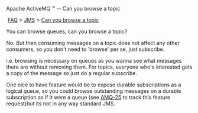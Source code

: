 Apache ActiveMQ ™ -- Can you browse a topic 

 [FAQ](/FAQ/index.md) > [JMS](../../FAQ/jms.md) > [Can you browse a topic](../../FAQ/JMS/can-you-browse-a-topic.md)


You can browse queues, can you browse a topic?

No. But then consuming messages on a topic does not affect any other consumers, so you don't need to 'browse' per se, just subscribe.

i.e. browsing is necessary on queues as you wanna see what messages there are without removing them. For topics, everyone who's interested gets a copy of the message so just do a regular subscribe.

One nice to have feature would be to expose durable subscriptions as a logical queue, so you could browse outstanding messages on a durable subscription as if it were a queue (see [AMQ-25](https://issues.apache.org/activemq/browse/AMQ-25) to track this feature request)but its not in any way standard JMS.

